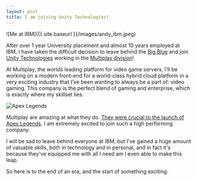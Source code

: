 ```yaml
---
layout: post
title: I am joining Unity Technologies!
---
```


![Me at IBM]({{ site.baseurl }}/images/andy_ibm.jpeg)

After over 1 year University placement and almost 10 years employed at IBM, I have taken the difficult decision to leave behind the [Big Blue](www.ibm.com) and join [Unity Technologies](https://unity.com) working in the [Multiplay division](https://multiplay.com)!

At Multiplay, the worlds leading platform for video game servers, I'll be working on a modern front-end for a world-class hybrid cloud platform in a very exciting industry that I've been wanting to always be a part of: video gaming. This company is the perfect blend of gaming and enterprise, which is exactly where my skillset lies.

![Apex Legends](https://multiplay.com/wp-content/uploads/2019/04/Apex-Legends-blog-banner.jpeg)

Multiplay are amazing at what they do. [They were crucial to the launch of Apex Legends](https://multiplay.com/2019/04/30/launching-the-fastest-growing-battle-royale-of-all-time-apex-legends/). I am extremely excited to join such a high performing company.

I will be sad to leave behind everyone at IBM, but I've gained a huge amount of valuable skills, both in technology and in personal, and in fact it's because they've equipped me with all I need am I even able to make this leap.

So here is to the end of an era, and the start of something exciting.
